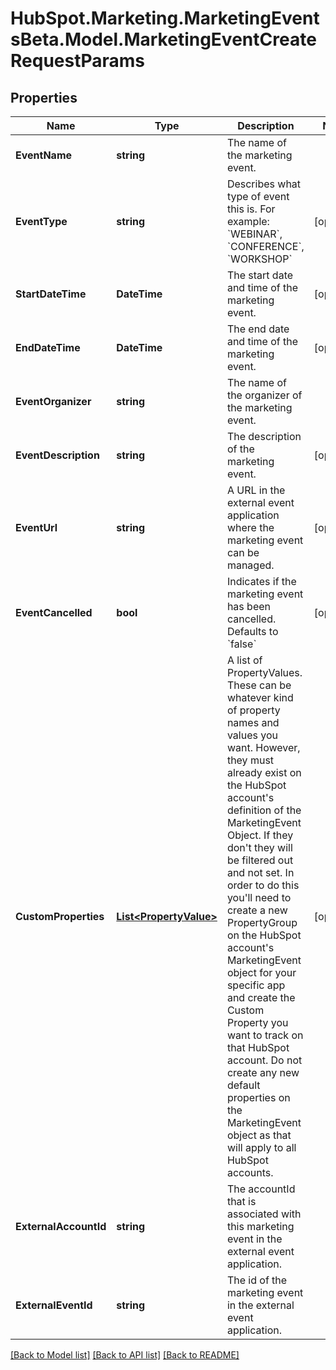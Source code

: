 # HubSpot.Marketing.MarketingEventsBeta.Model.MarketingEventCreateRequestParams

## Properties

Name | Type | Description | Notes
------------ | ------------- | ------------- | -------------
**EventName** | **string** | The name of the marketing event. | 
**EventType** | **string** | Describes what type of event this is.  For example: &#x60;WEBINAR&#x60;, &#x60;CONFERENCE&#x60;, &#x60;WORKSHOP&#x60; | [optional] 
**StartDateTime** | **DateTime** | The start date and time of the marketing event. | [optional] 
**EndDateTime** | **DateTime** | The end date and time of the marketing event. | [optional] 
**EventOrganizer** | **string** | The name of the organizer of the marketing event. | 
**EventDescription** | **string** | The description of the marketing event. | [optional] 
**EventUrl** | **string** | A URL in the external event application where the marketing event can be managed. | [optional] 
**EventCancelled** | **bool** | Indicates if the marketing event has been cancelled.  Defaults to &#x60;false&#x60; | [optional] 
**CustomProperties** | [**List&lt;PropertyValue&gt;**](PropertyValue.md) | A list of PropertyValues. These can be whatever kind of property names and values you want. However, they must already exist on the HubSpot account&#39;s definition of the MarketingEvent Object. If they don&#39;t they will be filtered out and not set. In order to do this you&#39;ll need to create a new PropertyGroup on the HubSpot account&#39;s MarketingEvent object for your specific app and create the Custom Property you want to track on that HubSpot account. Do not create any new default properties on the MarketingEvent object as that will apply to all HubSpot accounts.  | [optional] 
**ExternalAccountId** | **string** | The accountId that is associated with this marketing event in the external event application. | 
**ExternalEventId** | **string** | The id of the marketing event in the external event application. | 

[[Back to Model list]](../README.md#documentation-for-models) [[Back to API list]](../README.md#documentation-for-api-endpoints) [[Back to README]](../README.md)


